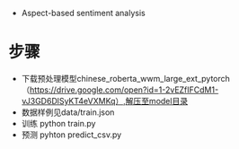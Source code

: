 - Aspect-based sentiment analysis 
# 步骤
- 下载预处理模型chinese_roberta_wwm_large_ext_pytorch（https://drive.google.com/open?id=1-2vEZfIFCdM1-vJ3GD6DlSyKT4eVXMKq）,解压至model目录
- 数据样例见data/train.json
- 训练 python train.py
- 预测 pyhton predict_csv.py
